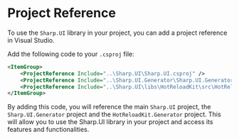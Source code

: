 
# Project Reference

To use the `Sharp.UI` library in your project, you can add a project reference in Visual Studio.

Add the following code to your `.csproj` file:

```xml
<ItemGroup>
    <ProjectReference Include="..\Sharp.UI\Sharp.UI.csproj" />
    <ProjectReference Include="..\Sharp.UI.Generator\Sharp.UI.Generator.csproj" OutputItemType="Analyzer" ReferenceOutputAssembly="false" />
    <ProjectReference Include="..\Sharp.UI\libs\HotReloadKit\src\HotReloadKit.Generator\HotReloadKit.Generator.csproj" OutputItemType="Analyzer" ReferenceOutputAssembly="false"/>
</ItemGroup>
```

By adding this code, you will reference the main `Sharp.UI` project, the `Sharp.UI.Generator` project and the `HotReloadKit.Generator` project. This will allow you to use the Sharp.UI library in your project and access its features and functionalities.